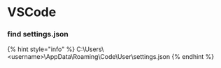 # VSCode

### find settings.json

{% hint style="info" %}
C:\Users\\\<username>\AppData\Roaming\Code\User\settings.json
{% endhint %}

